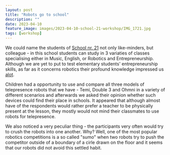 ```yaml
---
layout: post
title: "Robots go to school"
description: ""
date: 2023-04-10
feature_image: images/2023-04-10-school-21-workshop/IMG_1721.jpg
tags: [workshop]
---
```


We could name the students of [School nr. 21](https://21k.ee/en/) not only like-minders, but colleague - in this school students can study in 3 variaties of classes specialising either in Music, English, or Robotics and Entrepreneurship. Although we are yet to put to test elementary students' entrepreneurship skills, as far as it concerns robotics their profound knowledge impressed us [alot](images/2023-04-10-school-21-workshop/alot.png). 

Children had a opportunity to use and compare all three models of telepresence robots that we have - Temi, Double 3 and Ohmni in a variety of different scenarios and afterwards we asked their opinion whether such devices could find their place in schools. It appeared that although almost have of the respondents would rather prefer a teacher to be physically present at the lesson, they mostly would not mind their classmates to use robots for telepresence.

We also noticed a very peculiar thing - the participants very often would try to crush the robots into one another. Why? Well, one of the most popular robotics competitions is a so called "sumo" when two robots try to push the competitor outside of a boundary of a cirle drawn on the floor and it seems that our robots did not avoid this settled habit.